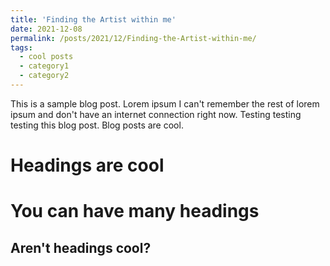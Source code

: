 ```yaml
---
title: 'Finding the Artist within me'
date: 2021-12-08
permalink: /posts/2021/12/Finding-the-Artist-within-me/
tags:
  - cool posts
  - category1
  - category2
---
```


This is a sample blog post. Lorem ipsum I can't remember the rest of lorem ipsum and don't have an internet connection right now. Testing testing testing this blog post. Blog posts are cool.

Headings are cool
======

You can have many headings
======

Aren't headings cool?
------
